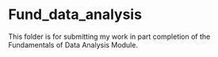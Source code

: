 # Fund_data_analysis
This folder is for submitting my work in part completion of the Fundamentals of Data Analysis Module.
